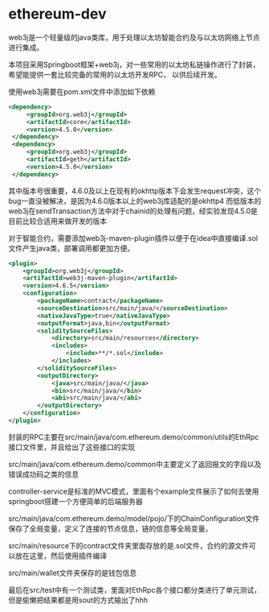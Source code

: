 # ethereum-dev
web3j是一个轻量级的java类库，用于处理以太坊智能合约及与以太坊网络上节点进行集成。

本项目采用Springboot框架+web3j，对一些常用的以太坊私链操作进行了封装，希望能提供一套比较完备的常用的以太坊开发RPC，
以供后续开发。

使用web3j需要在pom.xml文件中添加如下依赖
```xml
<dependency>
     <groupId>org.web3j</groupId>
     <artifactId>core</artifactId>
     <version>4.5.0</version>
 </dependency>
 <dependency>
     <groupId>org.web3j</groupId>
     <artifactId>geth</artifactId>
     <version>4.5.0</version>
 </dependency>
```
其中版本号很重要，4.6.0及以上在现有的okhttp版本下会发生request冲突，这个bug一直没被解决，是因为4.6.0版本以上的web3j库适配的是okhttp4
而低版本的web3j在sendTransaction方法中对于chainid的处理有问题，经实验发现4.5.0是目前比较合适用来做开发的版本

对于智能合约，需要添加web3j-maven-plugin插件以便于在idea中直接编译.sol文件产生java类，部署调用都更加方便。
```xml
<plugin>
    <groupId>org.web3j</groupId>
    <artifactId>web3j-maven-plugin</artifactId>
    <version>4.6.5</version>
    <configuration>
        <packageName>contract</packageName>
        <sourceDestination>src/main/java/</sourceDestination>
        <nativeJavaType>true</nativeJavaType>
        <outputFormat>java,bin</outputFormat>
        <soliditySourceFiles>
            <directory>src/main/resources</directory>
            <includes>
                <include>**/*.sol</include>
            </includes>
        </soliditySourceFiles>
        <outputDirectory>
            <java>src/main/java/</java>
            <bin>src/main/java/</bin>
            <abi>src/main/java/</abi>
        </outputDirectory>
    </configuration>
</plugin>
```
封装的RPC主要在src/main/java/com.ethereum.demo/common/utils的EthRpc接口文件里，并且给出了这些接口的实现

src/main/java/com.ethereum.demo/common中主要定义了返回报文的字段以及错误成功码之类的信息

controller-service是标准的MVC模式，里面有个example文件展示了如何去使用springboot搭建一个方便简单的后端服务器

src/main/java/com.ethereum.demo/model/pojo/下的ChainConfiguration文件保存了全局变量，定义了连接的节点信息，链的信息等全局变量。

src/main/resource下的contract文件夹里面存放的是.sol文件，合约的源文件可以放在这里，然后使用插件编译

src/main/wallet文件夹保存的是钱包信息

最后在src/test中有一个测试类，里面对EthRpc各个接口都分类进行了单元测试，但是偷懒把结果都是用sout的方式输出了hhh
